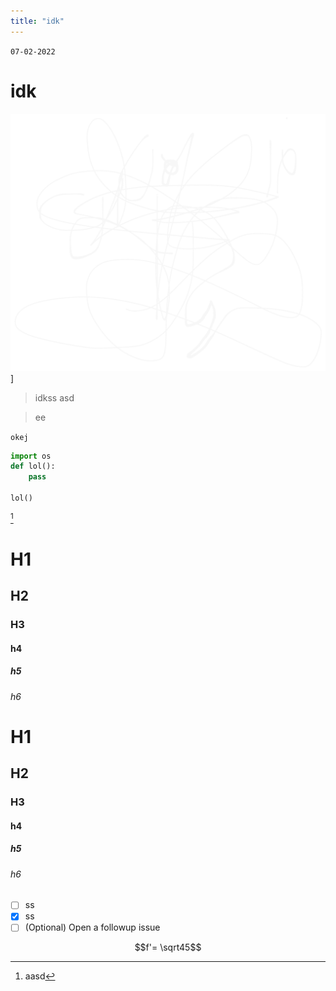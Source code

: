 ```yaml
---
title: "idk"
---
```

`07-02-2022`
# idk
![Drawing 2022-02-07 17.01.18.excalidraw](files/Drawing%202022-02-07%2017.01.18.excalidraw.svg)]

> idkss
> asd

>ee

`okej`

```python
import os
def lol():
	pass

lol()
```

[^note]


# H1
## H2
### H3
#### h4
##### h5
###### h6

# H1
## H2
### H3
#### h4
##### h5
###### h6


- [ ] ss
- [x] ss
- [ ] \(Optional) Open a followup issue

[^note]: aasd


<!-- This content will not appear in the rendered Markdown -->

$$f'= \sqrt45$$